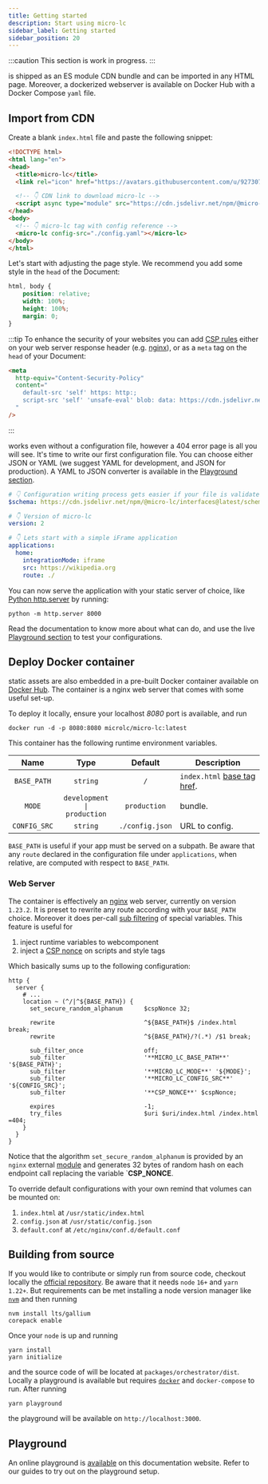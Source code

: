 ```yaml
---
title: Getting started
description: Start using micro-lc
sidebar_label: Getting started
sidebar_position: 20
---
```


:::caution
This section is work in progress.
:::

<micro-lc></micro-lc> is shipped as an ES module CDN bundle and can be imported in any HTML page. Moreover, a dockerized
webserver is available on Docker Hub with a Docker Compose `yaml` file.

## Import from CDN

Create a blank `index.html` file and paste the following snippet:

```html title="index.html"
<!DOCTYPE html>
<html lang="en">
<head>
  <title>micro-lc</title>
  <link rel="icon" href="https://avatars.githubusercontent.com/u/92730708?s=200&v=4" />

  <!-- 👇 CDN link to download micro-lc -->
  <script async type="module" src="https://cdn.jsdelivr.net/npm/@micro-lc/orchestrator@latest/dist/micro-lc.production.js"></script>
</head>
<body>
  <!-- 👇 micro-lc tag with config reference -->
  <micro-lc config-src="./config.yaml"></micro-lc>
</body>
</html>
```

Let's start with adjusting the page style. We recommend you add some style in the `head` of the Document:

```css
html, body {
    position: relative;
    width: 100%;
    height: 100%;
    margin: 0;
}
```

:::tip
To enhance the security of your websites you can add [CSP rules](https://developer.mozilla.org/en-US/docs/Web/HTTP/CSP)
either on your web server response header (e.g. [nginx](https://content-security-policy.com/examples/nginx/)), or as a
`meta` tag on the `head` of your Document:

```html
<meta
  http-equiv="Content-Security-Policy"
  content="
    default-src 'self' https: http:;
    script-src 'self' 'unsafe-eval' blob: data: https://cdn.jsdelivr.net/npm/;
  "
/>
```
:::

<micro-lc></micro-lc> works even without a configuration file, however a 404 error page is all you will see. It's time
to write our first configuration file. You can choose either JSON or YAML (we suggest YAML for development, and JSON for
production). A YAML to JSON converter is available in the <a href="../../playground" target="_blank">Playground section</a>.

```yaml title="config.yaml"
# 👇 Configuration writing process gets easier if your file is validated against the schema below
$schema: https://cdn.jsdelivr.net/npm/@micro-lc/interfaces@latest/schemas/v2/config.schema.json

# 👇 Version of micro-lc
version: 2

# 👇 Lets start with a simple iFrame application
applications:
  home:
    integrationMode: iframe
    src: https://wikipedia.org
    route: ./
```

You can now serve the application with your static server of choice, like 
[Python http.server](https://docs.python.org/3/library/http.server.html) by running:

```shell
python -m http.server 8000
```

Read the documentation to know more about what <micro-lc></micro-lc> can do, and use the live <a href="../../playground" target="_blank">Playground section</a>
to test your configurations.

## Deploy Docker container

<micro-lc></micro-lc> static assets are also embedded in a pre-built Docker container available on 
[Docker Hub](https://hub.docker.com/r/microlc/micro-lc). The container is a nginx web server that comes with some useful
set-up.

To deploy it locally, ensure your localhost _8080_ port is available, and run

```shell
docker run -d -p 8080:8080 microlc/micro-lc:latest
```

This container has the following runtime environment variables.

|     Name     |                    Type                    |     Default     | Description                                                                                             |
|:------------:|:------------------------------------------:|:---------------:|---------------------------------------------------------------------------------------------------------|
| `BASE_PATH`  |            <code>string</code>             |       `/`       | `index.html` [base tag href](https://developer.mozilla.org/en-US/docs/Web/HTML/Element/base#attr-href). |
|    `MODE`    | <code>development &#124; production</code> |  `production`   | <micro-lc></micro-lc> bundle.                                                                           |
| `CONFIG_SRC` |            <code>string</code>             | `./config.json` | URL to <micro-lc></micro-lc> config.                                                                    |

`BASE_PATH` is useful if your <micro-lc></micro-lc> app must be served on a subpath. Be aware that any `route` declared in the configuration file under `applications`, when relative, 
are computed with respect to `BASE_PATH`.

### Web Server

The <micro-lc></micro-lc> container is effectively an [nginx](https://www.nginx.com/) web server, currently on version `1.23.2`. It is preset to rewrite any route
according with your `BASE_PATH` choice. Moreover it does per-call [sub filtering](http://nginx.org/en/docs/http/ngx_http_sub_module.html#sub_filter) of special variables.
This feature is useful for

1. inject runtime variables to <micro-lc></micro-lc> webcomponent
2. inject a [CSP nonce](https://content-security-policy.com/nonce/) on scripts and style tags

Which basically sums up to the following configuration:

```nginx
http {
  server {
    # ...
    location ~ (^/|^${BASE_PATH}) {
      set_secure_random_alphanum      $cspNonce 32;

      rewrite                         ^${BASE_PATH}$ /index.html break;
      rewrite                         ^${BASE_PATH}/?(.*) /$1 break;

      sub_filter_once                 off;
      sub_filter                      '**MICRO_LC_BASE_PATH**' '${BASE_PATH}';
      sub_filter                      '**MICRO_LC_MODE**' '${MODE}';
      sub_filter                      '**MICRO_LC_CONFIG_SRC**' '${CONFIG_SRC}';
      sub_filter                      '**CSP_NONCE**' $cspNonce;

      expires                         -1;
      try_files                       $uri $uri/index.html /index.html =404;
    }
  }
}
```

Notice that the algorithm `set_secure_random_alphanum` is provided by an `nginx` external [module](https://github.com/openresty/set-misc-nginx-module)
and generates 32 bytes of random hash on each endpoint call replacing the variable `**CSP_NONCE**.

To override default configurations with your own remind that volumes can be mounted on:

1. `index.html` at `/usr/static/index.html`
2. `config.json` at `/usr/static/config.json`
3. `default.conf` at `/etc/nginx/conf.d/default.conf`

## Building from source

If you would like to contribute or simply run <micro-lc></micro-lc> from source code, checkout locally the [official repository](https://github.com/micro-lc/micro-lc).
Be aware that it needs `node` `16+` and `yarn` `1.22+`. But requirements can be met installing a node version manager
like [`nvm`](https://github.com/nvm-sh/nvm#install--update-script) and then running

```shell
nvm install lts/gallium
corepack enable
```

Once your `node` is up and running

```shell
yarn install
yarn initialize
```

and the source code of <micro-lc></micro-lc> will be located at `packages/orchestrator/dist`. Locally a playground is available but
requires [`docker`](https://docs.docker.com/engine/install/) and `docker-compose` to run. After running

```shell
yarn playground
```

the playground will be available on `http://localhost:3000`.

## Playground

An online playground is <a href="/playground/" target="_blank">available</a> on this documentation website.
Refer to our guides to try <micro-lc></micro-lc> out on the playground setup.
